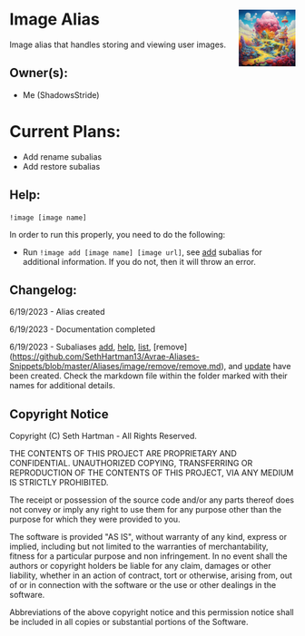<h1>Image Alias<img align="right" src="./list/canvas.png" width="100px"></h1>

Image alias that handles storing and viewing user images.

## Owner(s):
- Me (ShadowsStride)

# Current Plans:
- Add rename subalias
- Add restore subalias

## Help:
`!image [image name]`

In order to run this properly, you need to do the following:
- Run `!image add [image name] [image url]`, see [add](https://github.com/SethHartman13/Avrae-Aliases-Snippets/blob/master/Aliases/image/add/add.md) subalias for additional information. If you do not, then it will throw an error.

## Changelog:
6/19/2023 - Alias created

6/19/2023 - Documentation completed

6/19/2023 - Subaliases [add](https://github.com/SethHartman13/Avrae-Aliases-Snippets/blob/master/Aliases/image/add/add.md), [help](https://github.com/SethHartman13/Avrae-Aliases-Snippets/blob/master/Aliases/image/help/help.md), [list](https://github.com/SethHartman13/Avrae-Aliases-Snippets/blob/master/Aliases/image/list/list.md), [remove] (https://github.com/SethHartman13/Avrae-Aliases-Snippets/blob/master/Aliases/image/remove/remove.md), and [update](https://github.com/SethHartman13/Avrae-Aliases-Snippets/blob/master/Aliases/image/update/update.md) have been created. Check the markdown file within the folder marked with their names for additional details.

## Copyright Notice

Copyright (C) Seth Hartman - All Rights Reserved.

THE CONTENTS OF THIS PROJECT ARE PROPRIETARY AND CONFIDENTIAL.
UNAUTHORIZED COPYING, TRANSFERRING OR REPRODUCTION OF THE CONTENTS OF THIS PROJECT, VIA ANY MEDIUM IS STRICTLY PROHIBITED.

The receipt or possession of the source code and/or any parts thereof does not convey or imply any right to use them
for any purpose other than the purpose for which they were provided to you.

The software is provided "AS IS", without warranty of any kind, express or implied, including but not limited to
the warranties of merchantability, fitness for a particular purpose and non infringement.
In no event shall the authors or copyright holders be liable for any claim, damages or other liability,
whether in an action of contract, tort or otherwise, arising from, out of or in connection with the software
or the use or other dealings in the software.

Abbreviations of the above copyright notice and this permission notice shall be included in all copies or substantial portions of the Software.